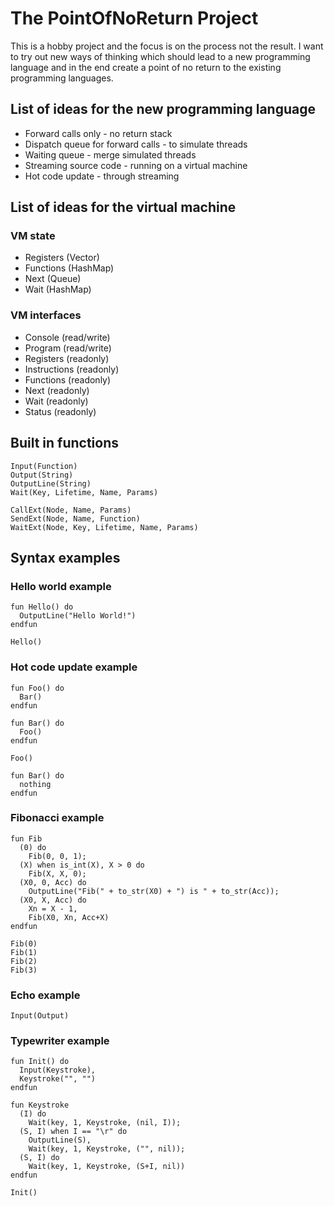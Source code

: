 # The PointOfNoReturn Project

This is a hobby project and the focus is on the process not the result. I want to try out new ways of thinking which should lead to a new programming language and in the end create a point of no return to the existing programming languages.

## List of ideas for the new programming language

* Forward calls only - no return stack
* Dispatch queue for forward calls - to simulate threads
* Waiting queue - merge simulated threads
* Streaming source code - running on a virtual machine
* Hot code update - through streaming

## List of ideas for the virtual machine

### VM state
* Registers (Vector)
* Functions (HashMap)
* Next (Queue)
* Wait (HashMap)

### VM interfaces
* Console (read/write)
* Program (read/write)
* Registers (readonly)
* Instructions (readonly)
* Functions (readonly)
* Next (readonly)
* Wait (readonly)
* Status (readonly)

## Built in functions
```
Input(Function)
Output(String)
OutputLine(String)
Wait(Key, Lifetime, Name, Params)

CallExt(Node, Name, Params)
SendExt(Node, Name, Function)
WaitExt(Node, Key, Lifetime, Name, Params)
```
## Syntax examples

### Hello world example
```
fun Hello() do
  OutputLine("Hello World!")
endfun

Hello()
```
### Hot code update example
```
fun Foo() do
  Bar()
endfun
    
fun Bar() do
  Foo()
endfun

Foo()

fun Bar() do
  nothing
endfun
```
### Fibonacci example
```
fun Fib
  (0) do
    Fib(0, 0, 1);
  (X) when is_int(X), X > 0 do
    Fib(X, X, 0);
  (X0, 0, Acc) do
    OutputLine("Fib(" + to_str(X0) + ") is " + to_str(Acc));
  (X0, X, Acc) do
    Xn = X - 1,
    Fib(X0, Xn, Acc+X)
endfun

Fib(0)
Fib(1)
Fib(2)
Fib(3)
```
### Echo example
```
Input(Output)
``` 
### Typewriter example
```
fun Init() do
  Input(Keystroke),
  Keystroke("", "")
endfun

fun Keystroke
  (I) do
    Wait(key, 1, Keystroke, (nil, I));
  (S, I) when I == "\r" do
    OutputLine(S),
    Wait(key, 1, Keystroke, ("", nil));
  (S, I) do
    Wait(key, 1, Keystroke, (S+I, nil))
endfun

Init()
```
